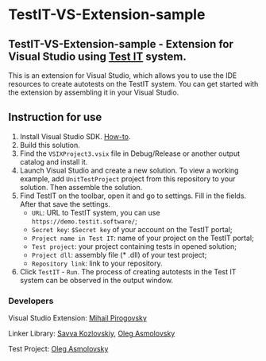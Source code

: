 # TestIT-VS-Extension-sample

## TestIT-VS-Extension-sample - Extension for Visual Studio using [Test IT](https://testit.software) system.
This is an extension for Visual Studio, which allows you to use the IDE resources to create autotests on the TestIT system.
You can get started with the extension by assembling it in your Visual Studio.

## Instruction for use
1.  Install Visual Studio SDK. [How-to](https://docs.microsoft.com/en-us/visualstudio/extensibility/installing-the-visual-studio-sdk?view=vs-2019).
2. Build this solution.
3. Find the `VSIXProject3.vsix` file in Debug/Release or another output catalog and install it.
4. Launch Visual Studio and create a new solution. To view a working example, add `UnitTestProject` project from this repository to your solution. Then assemble the solution.
5. Find TestIT on the toolbar, open it and go to settings. Fill in the fields. After that save the settings.
    - `URL`: URL to TestIT system, you can use `https://demo.testit.software/`;
    - `Secret key`: `$Secret key` of your account on the TestIT portal;
    - `Project name in Test IT`: name of your project on the TestIT portal;
    - `Test project`: your project containing tests in opened solution;
    - `Project dll`: assembly file (* .dll) of your test project;
    - `Repository link`: link to your repository.
6. Click `TestIT` - `Run`. The process of creating autotests in the Test IT system can be observed in the output window. 

### Developers
Visual Studio Extension: [Mihail Pirogovsky](https://github.com/developman2013)
   
Linker Library: [Savva Kozlovskiy](https://github.com/ltkirin), [Oleg Asmolovsky](https://github.com/Nicton)
   
Test Project: [Oleg Asmolovsky](https://github.com/Nicton)
